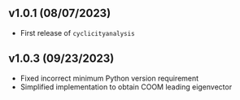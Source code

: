 ## v1.0.1 (08/07/2023)

- First release of `cyclicityanalysis`

## v1.0.3 (09/23/2023)

- Fixed incorrect minimum Python version requirement
- Simplified implementation to obtain COOM leading eigenvector